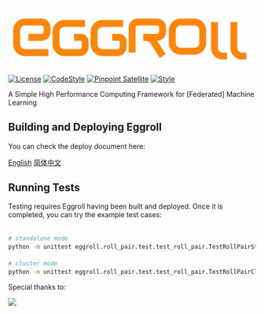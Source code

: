 [<img src="logo.png" align="center" alt="drawing" width="800">](https://github.com/WeBankFinTech/eggroll) 

[![License](https://img.shields.io/badge/License-Apache%202.0-blue.svg)](https://opensource.org/licenses/Apache-2.0) [![CodeStyle](https://img.shields.io/badge/Check%20Style-Google-brightgreen)](https://checkstyle.sourceforge.io/google_style.html) [![Pinpoint Satellite](https://img.shields.io/endpoint?url=https%3A%2F%2Fscan.sbrella.com%2Fadmin%2Fapi%2Fv1%2Fpinpoint%2Fshield%2FWeBankFinTech%2Feggroll)](https://github.com/mmyjona/FATE-Serving/pulls) [![Style](https://img.shields.io/badge/Check%20Style-Black-black)](https://checkstyle.sourceforge.io/google_style.html)  


A Simple High Performance Computing Framework for \[Federated\] Machine Learning


Building and Deploying Eggroll
---
You can check the deploy document here:

[English](doc/upgrade_helper_guide.md) [简体中文](doc/Eggroll部署文档说明.md)



Running Tests
---
Testing requires Eggroll having been built and deployed. Once it is completed, you can try the example test cases:
```bash

# standalone mode
python -m unittest eggroll.roll_pair.test.test_roll_pair.TestRollPairStandalone

# cluster mode
python -m unittest eggroll.roll_pair.test.test_roll_pair.TestRollPairCluster

``` 


Special thanks to:

[<img src="https://www.ej-technologies.com/images/product_banners/jprofiler_small.png">](https://www.ej-technologies.com/products/jprofiler/overview.html)

